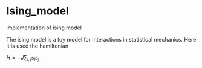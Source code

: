 # Ising_model
implementation of ising model

The ising model is a toy model for interactions in statistical mechanics. Here it is used the hamiltonian

$H = -J \sum_{i,j} s_i s_j$
